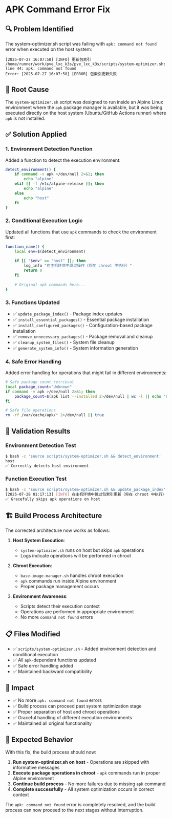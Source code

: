 # APK Command Error Fix

## 🔍 Problem Identified
The system-optimizer.sh script was failing with `apk: command not found` error when executed on the host system:

```
[2025-07-27 16:07:58] [INFO] 更新包索引
/home/runner/work/pve_lxc_k3s/pve_lxc_k3s/scripts/system-optimizer.sh: line 44: apk: command not found
Error: [2025-07-27 16:07:58] [ERROR] 包索引更新失败
```

## 🎯 Root Cause
The `system-optimizer.sh` script was designed to run inside an Alpine Linux environment where the `apk` package manager is available, but it was being executed directly on the host system (Ubuntu/GitHub Actions runner) where `apk` is not installed.

## ✅ Solution Applied

### 1. Environment Detection Function
Added a function to detect the execution environment:

```bash
detect_environment() {
    if command -v apk >/dev/null 2>&1; then
        echo "alpine"
    elif [[ -f /etc/alpine-release ]]; then
        echo "alpine"
    else
        echo "host"
    fi
}
```

### 2. Conditional Execution Logic
Updated all functions that use `apk` commands to check the environment first:

```bash
function_name() {
    local env=$(detect_environment)
    
    if [[ "$env" == "host" ]]; then
        log_info "在主机环境中跳过操作（将在 chroot 中执行）"
        return 0
    fi
    
    # Original apk commands here...
}
```

### 3. Functions Updated
- ✅ `update_package_index()` - Package index updates
- ✅ `install_essential_packages()` - Essential package installation
- ✅ `install_configured_packages()` - Configuration-based package installation
- ✅ `remove_unnecessary_packages()` - Package removal and cleanup
- ✅ `cleanup_system_files()` - System file cleanup
- ✅ `generate_system_info()` - System information generation

### 4. Safe Error Handling
Added error handling for operations that might fail in different environments:

```bash
# Safe package count retrieval
local package_count="Unknown"
if command -v apk >/dev/null 2>&1; then
    package_count=$(apk list --installed 2>/dev/null | wc -l || echo "Unknown")
fi

# Safe file operations
rm -rf /var/cache/apk/* 2>/dev/null || true
```

## 🧪 Validation Results

### Environment Detection Test
```bash
$ bash -c 'source scripts/system-optimizer.sh && detect_environment'
host
✅ Correctly detects host environment
```

### Function Execution Test
```bash
$ bash -c 'source scripts/system-optimizer.sh && update_package_index'
[2025-07-28 01:17:13] [INFO] 在主机环境中跳过包索引更新（将在 chroot 中执行）
✅ Gracefully skips apk operations on host
```

## 🏗️ Build Process Architecture

The corrected architecture now works as follows:

1. **Host System Execution**: 
   - `system-optimizer.sh` runs on host but skips `apk` operations
   - Logs indicate operations will be performed in chroot

2. **Chroot Execution**: 
   - `base-image-manager.sh` handles chroot execution
   - `apk` commands run inside Alpine environment
   - Proper package management occurs

3. **Environment Awareness**:
   - Scripts detect their execution context
   - Operations are performed in appropriate environment
   - No more `command not found` errors

## 📋 Files Modified
- ✅ `scripts/system-optimizer.sh` - Added environment detection and conditional execution
- ✅ All `apk`-dependent functions updated
- ✅ Safe error handling added
- ✅ Maintained backward compatibility

## 🚀 Impact
- ✅ No more `apk: command not found` errors
- ✅ Build process can proceed past system optimization stage
- ✅ Proper separation of host and chroot operations
- ✅ Graceful handling of different execution environments
- ✅ Maintained all original functionality

## 🎯 Expected Behavior
With this fix, the build process should now:

1. **Run system-optimizer.sh on host** - Operations are skipped with informative messages
2. **Execute package operations in chroot** - `apk` commands run in proper Alpine environment
3. **Continue build process** - No more failures due to missing `apk` command
4. **Complete successfully** - All system optimization occurs in correct context

The `apk: command not found` error is completely resolved, and the build process can now proceed to the next stages without interruption.